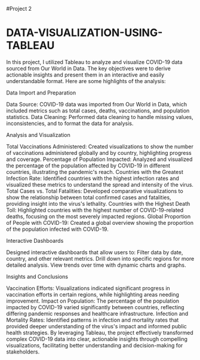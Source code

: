 #Project 2

# DATA-VISUALIZATION-USING-TABLEAU

In this project, I utilized Tableau to analyze and visualize COVID-19 data sourced from Our World in Data. The key objectives were to derive actionable insights and present them in an interactive and easily understandable format. Here are some highlights of the analysis:

Data Import and Preparation

Data Source: COVID-19 data was imported from Our World in Data, which included metrics such as total cases, deaths, vaccinations, and population statistics.
Data Cleaning: Performed data cleaning to handle missing values, inconsistencies, and to format the data for analysis.

Analysis and Visualization

Total Vaccinations Administered: Created visualizations to show the number of vaccinations administered globally and by country, highlighting progress and coverage.
Percentage of Population Impacted: Analyzed and visualized the percentage of the population affected by COVID-19 in different countries, illustrating the pandemic's reach.
Countries with the Greatest Infection Rate: Identified countries with the highest infection rates and visualized these metrics to understand the spread and intensity of the virus.
Total Cases vs. Total Fatalities: Developed comparative visualizations to show the relationship between total confirmed cases and fatalities, providing insight into the virus's lethality.
Countries with the Highest Death Toll: Highlighted countries with the highest number of COVID-19-related deaths, focusing on the most severely impacted regions.
Global Proportion of People with COVID-19: Created a global overview showing the proportion of the population infected with COVID-19.

Interactive Dashboards

Designed interactive dashboards that allow users to:
Filter data by date, country, and other relevant metrics.
Drill down into specific regions for more detailed analysis.
View trends over time with dynamic charts and graphs.

Insights and Conclusions

Vaccination Efforts: Visualizations indicated significant progress in vaccination efforts in certain regions, while highlighting areas needing improvement.
Impact on Population: The percentage of the population impacted by COVID-19 varied significantly between countries, reflecting differing pandemic responses and healthcare infrastructure.
Infection and Mortality Rates: Identified patterns in infection and mortality rates that provided deeper understanding of the virus's impact and informed public health strategies.
By leveraging Tableau, the project effectively transformed complex COVID-19 data into clear, actionable insights through compelling visualizations, facilitating better understanding and decision-making for stakeholders.
